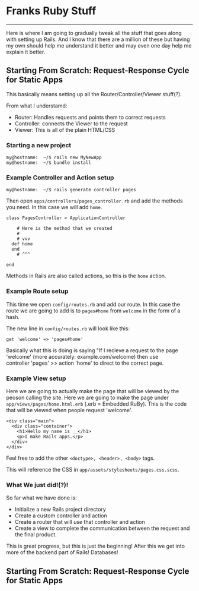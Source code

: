 # Franks Ruby Stuff
---

Here is where I am going to gradually tweak all the stuff that 
goes along with setting up Rails. And I know that there are a
million of these but having my own should help me understand it
better and may even one day help me explain it better. 

## Starting From Scratch: Request-Response Cycle for Static Apps

This basically means setting up all the Router/Controller/Viewer 
stuff(?). 

From what I understamd: 

 + Router: Handles requests and points them to correct requests
 + Controller: connects the Viewer to the request 
 + Viewer: This is all of the plain HTML/CSS

### Starting a new project


```
my@hostname:  ~/$ rails new MyNewApp
my@hostname:  ~/$ bundle install
```


### Example Controller and Action setup

```
my@hostname:  ~/$ rails generate controller pages
```

Then open `apps/controllers/pages_controller.rb` and add 
the methods you need. In this case we will add `home`. 

```
class PagesController < ApplicationController 
  
    # Here is the method that we created 
    #
    # vvv
  def home
  end
    # ^^^

end
```

Methods in Rails are also called actions, so this is the 
`home` action. 

### Example Route setup

This time we open `config/routes.rb` and add our route. In this 
case the route we are going to add is to `pages#home` from `welcome`
in the form of a hash. 

The new line in `config/routes.rb` will look like this: 
```
get 'welcome' => 'pages#home'
```

Basically what this is doing is saying "If I recieve a request to the 
page 'welcome' (more accurately: example.com/welcome) then use  
controller 'pages' >> action 'home' to direct to the correct page. 

### Example View setup

Here we are going to actually make the page that will be viewed by the 
peoson calling the site. Here we are going to make the page under
`app/views/pages/home.html.erb` (.erb = Embedded RuBy). This is the 
code that will be viewed when people request 'welcome'. 
```
<div class="main">
  <div class="container">
    <h1>Hello my name is __</h1>
    <p>I make Rails apps.</p>
  </div>
</div>
```
Feel free to add the other `<doctype>, <header>, <body>` tags. 

This will reference the CSS in `app/assets/stylesheets/pages.css.scss`. 

### What We just did!(?)!

So far what we have done is:

 + Initialize a new Rails project directory
 + Create a custom controller and action 
 + Create a router that will _use_ that controller and action
 + Create a view to complete the communication between the 
request and the final product. 

This is great progress, but this is just the beginning! After this we get 
into more of the backend part of Rails! Databases!


## Starting From Scratch: Request-Response Cycle for Static Apps


